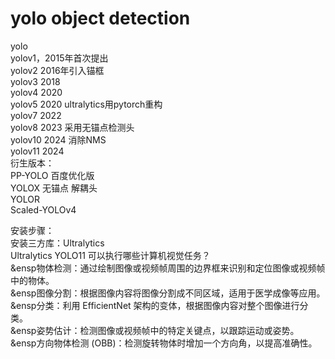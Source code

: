 # yolo object detection  
yolo  
yolov1，2015年首次提出  
yolov2   2016年引入锚框  
yolov3   2018  
yolov4   2020  
yolov5   2020  ultralytics用pytorch重构  
yolov7   2022  
yolov8    2023 采用无锚点检测头  
yolov10  2024 消除NMS  
yolov11  2024  
衍生版本：  
PP-YOLO  百度优化版  
YOLOX     无锚点 解耦头  
YOLOR  
Scaled-YOLOv4  

  
安装步骤：  
安装三方库：Ultralytics  
Ultralytics YOLO11 可以执行哪些计算机视觉任务？  
  &ensp物体检测：通过绘制图像或视频帧周围的边界框来识别和定位图像或视频帧中的物体。  
  &ensp图像分割：根据图像内容将图像分割成不同区域，适用于医学成像等应用。  
  &ensp分类：利用 EfficientNet 架构的变体，根据图像内容对整个图像进行分类。  
  &ensp姿势估计：检测图像或视频帧中的特定关键点，以跟踪运动或姿势。  
  &ensp方向物体检测 (OBB)：检测旋转物体时增加一个方向角，以提高准确性。  

